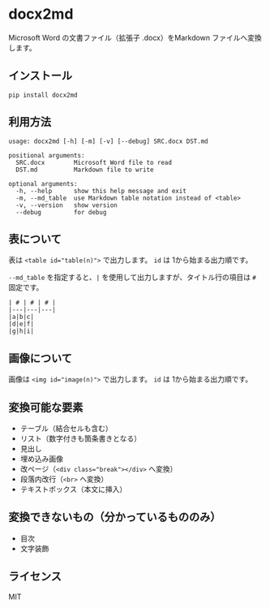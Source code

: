 # docx2md

Microsoft Word の文書ファイル（拡張子 .docx）をMarkdown ファイルへ変換します。

## インストール

```
pip install docx2md
```

## 利用方法

```
usage: docx2md [-h] [-m] [-v] [--debug] SRC.docx DST.md

positional arguments:
  SRC.docx        Microsoft Word file to read
  DST.md          Markdown file to write

optional arguments:
  -h, --help      show this help message and exit
  -m, --md_table  use Markdown table notation instead of <table>
  -v, --version   show version
  --debug         for debug
```

## 表について

表は ```<table id="table(n)">``` で出力します。
```id``` は 1から始まる出力順です。

```--md_table``` を指定すると、```|``` を使用して出力しますが、タイトル行の項目は ```#``` 固定です。

```
| # | # | # |
|---|---|---|
|a|b|c|
|d|e|f|
|g|h|i|
```

## 画像について

画像は ```<img id="image(n)">``` で出力します。
```id``` は 1から始まる出力順です。


## 変換可能な要素

* テーブル（結合セルも含む）
* リスト（数字付きも箇条書きとなる）
* 見出し
* 埋め込み画像
* 改ページ（```<div class="break"></div>``` へ変換）
* 段落内改行（```<br>``` へ変換）
* テキストボックス（本文に挿入）

## 変換できないもの（分かっているもののみ）

* 目次
* 文字装飾

## ライセンス

MIT

